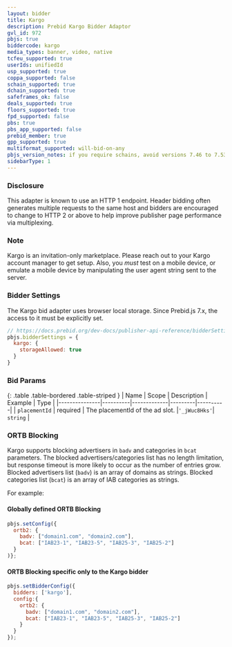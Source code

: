 ```yaml
---
layout: bidder
title: Kargo
description: Prebid Kargo Bidder Adaptor
gvl_id: 972
pbjs: true
biddercode: kargo
media_types: banner, video, native
tcfeu_supported: true
userIds: unifiedId
usp_supported: true
coppa_supported: false
schain_supported: true
dchain_supported: true
safeframes_ok: false
deals_supported: true
floors_supported: true
fpd_supported: false
pbs: true
pbs_app_supported: false
prebid_member: true
gpp_supported: true
multiformat_supported: will-bid-on-any
pbjs_version_notes: if you require schains, avoid versions 7.46 to 7.53
sidebarType: 1
---
```


### Disclosure

This adapter is known to use an HTTP 1 endpoint. Header bidding often generates multiple requests to the same host and bidders are encouraged to change to HTTP 2 or above to help improve publisher page performance via multiplexing.

### Note

Kargo is an invitation-only marketplace.  Please reach out to your Kargo account manager to get setup.  Also, you *must* test on a mobile device, or emulate a mobile device by manipulating the user agent string sent to the server.

### Bidder Settings

The Kargo bid adapter uses browser local storage. Since Prebid.js 7.x, the access to it must be explicitly set.

```js
// https://docs.prebid.org/dev-docs/publisher-api-reference/bidderSettings.html
pbjs.bidderSettings = {
  kargo: {
    storageAllowed: true
  }
}
```

### Bid Params

{: .table .table-bordered .table-striped }
| Name          | Scope    | Description | Example | Type     |
|---------------|----------|-------------|---------|----------|
| `placementId`       | required | The placementId of the ad slot. |`'_jWuc8Hks'`| `string` |

### ORTB Blocking

Kargo supports blocking advertisers in `badv` and categories in `bcat` parameters.
The blocked advertisers/categories list has no length limitation, but response timeout is more likely to occur as the number of entries grow.
Blocked advertisers list (`badv`) is an array of domains as strings.
Blocked categories list (`bcat`) is an array of IAB categories as strings.

For example:

#### Globally defined ORTB Blocking

```javascript
pbjs.setConfig({
  ortb2: {
    badv: ["domain1.com", "domain2.com"],
    bcat: ["IAB23-1", "IAB23-5", "IAB25-3", "IAB25-2"]
  }
)};
```

#### ORTB Blocking specific only to the Kargo bidder

```javascript
pbjs.setBidderConfig({
  bidders: ['kargo'],
  config:{
    ortb2: {
      badv: ["domain1.com", "domain2.com"],
      bcat: ["IAB23-1", "IAB23-5", "IAB25-3", "IAB25-2"]
    }
  }
});
```
